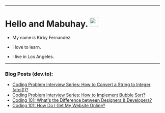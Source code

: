 
<img src="https://komarev.com/ghpvc/?username=kirbygit&style=flat-square&color=blue" alt=""/>

---
<h1>
  Hello and Mabuhay.
  <img src="https://media.giphy.com/media/hvRJCLFzcasrR4ia7z/giphy.gif" width="30px"/>
</h1>

- My name is Kirby Fernandez.

- I love to learn.

- I live in Los Angeles.

---

### Blog Posts (dev.to):
<!-- BLOG-POST-LIST:START -->
- [Coding Problem Interview Series: How to Convert a String to Integer &lpar;atoi&lpar;&rpar;&rpar;?](https://dev.to/codenewbieteam/coding-problem-interview-series-how-to-convert-a-string-to-integer-atoi-3fh1)
- [Coding Problem Interview Series: How to Implement Bubble Sort?](https://dev.to/codenewbieteam/coding-problem-interview-series-how-to-implement-bubble-sort-n16)
- [Coding 101: What&#39;s the Difference between Designers &amp; Developers?](https://dev.to/codenewbieteam/coding-101-whats-the-difference-between-designers-developers-4083)
- [Coding 101: How Do I Get My Website Online?](https://dev.to/codenewbieteam/coding-101-how-do-i-get-my-website-online-2nk7)
<!-- BLOG-POST-LIST:END -->
